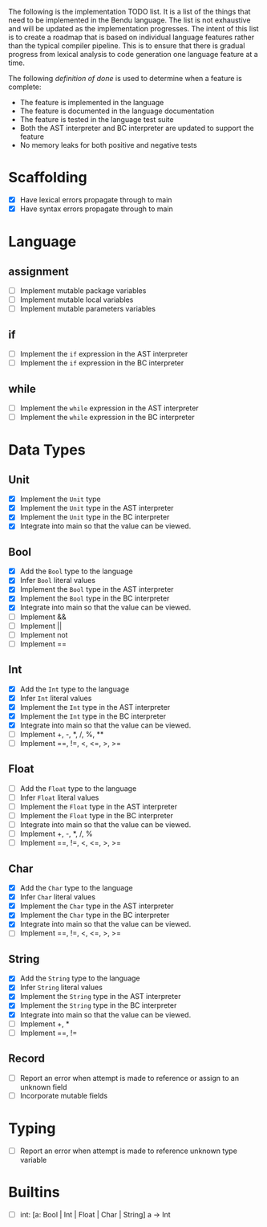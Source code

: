 The following is the implementation TODO list.  It is a list of the things that need to be implemented in the Bendu language.  The list is not exhaustive and will be updated as the implementation progresses.  The intent of this list is to create a roadmap that is based on individual language features rather than the typical compiler pipeline.  This is to ensure that there is gradual progress from lexical analysis to code generation one language feature at a time.

The following *definition of done* is used to determine when a feature is complete:

- The feature is implemented in the language
- The feature is documented in the language documentation
- The feature is tested in the language test suite
- Both the AST interpreter and BC interpreter are updated to support the feature
- No memory leaks for both positive and negative tests

# Scaffolding

- [X] Have lexical errors propagate through to main
- [X] Have syntax errors propagate through to main

# Language

## assignment

- [ ] Implement mutable package variables
- [ ] Implement mutable local variables
- [ ] Implement mutable parameters variables
   
## if

- [ ] Implement the `if` expression in the AST interpreter
- [ ] Implement the `if` expression in the BC interpreter

## while

- [ ] Implement the `while` expression in the AST interpreter
- [ ] Implement the `while` expression in the BC interpreter

# Data Types

## Unit

- [X] Implement the `Unit` type
- [X] Implement the `Unit` type in the AST interpreter
- [X] Implement the `Unit` type in the BC interpreter
- [X] Integrate into main so that the value can be viewed.

## Bool

- [X] Add the `Bool` type to the language
- [X] Infer `Bool` literal values
- [X] Implement the `Bool` type in the AST interpreter
- [X] Implement the `Bool` type in the BC interpreter
- [X] Integrate into main so that the value can be viewed.
- [ ] Implement &&
- [ ] Implement ||
- [ ] Implement not
- [ ] Implement ==

## Int

- [X] Add the `Int` type to the language
- [X] Infer `Int` literal values
- [X] Implement the `Int` type in the AST interpreter
- [X] Implement the `Int` type in the BC interpreter
- [X] Integrate into main so that the value can be viewed.
- [ ] Implement +, -, *, /, %, **
- [ ] Implement ==, !=, <, <=, >, >=

## Float

- [ ] Add the `Float` type to the language
- [ ] Infer `Float` literal values
- [ ] Implement the `Float` type in the AST interpreter
- [ ] Implement the `Float` type in the BC interpreter
- [ ] Integrate into main so that the value can be viewed.
- [ ] Implement +, -, *, /, %
- [ ] Implement ==, !=, <, <=, >, >=

## Char

- [X] Add the `Char` type to the language
- [X] Infer `Char` literal values
- [X] Implement the `Char` type in the AST interpreter
- [X] Implement the `Char` type in the BC interpreter
- [X] Integrate into main so that the value can be viewed.
- [ ] Implement ==, !=, <, <=, >, >=

## String

- [X] Add the `String` type to the language
- [X] Infer `String` literal values
- [X] Implement the `String` type in the AST interpreter
- [X] Implement the `String` type in the BC interpreter
- [X] Integrate into main so that the value can be viewed.
- [ ] Implement +, *
- [ ] Implement ==, !=

## Record

- [ ] Report an error when attempt is made to reference or assign to an unknown field
- [ ] Incorporate mutable fields

# Typing

- [ ] Report an error when attempt is made to reference unknown type variable

# Builtins

- [ ] int: [a: Bool | Int | Float | Char | String] a -> Int
